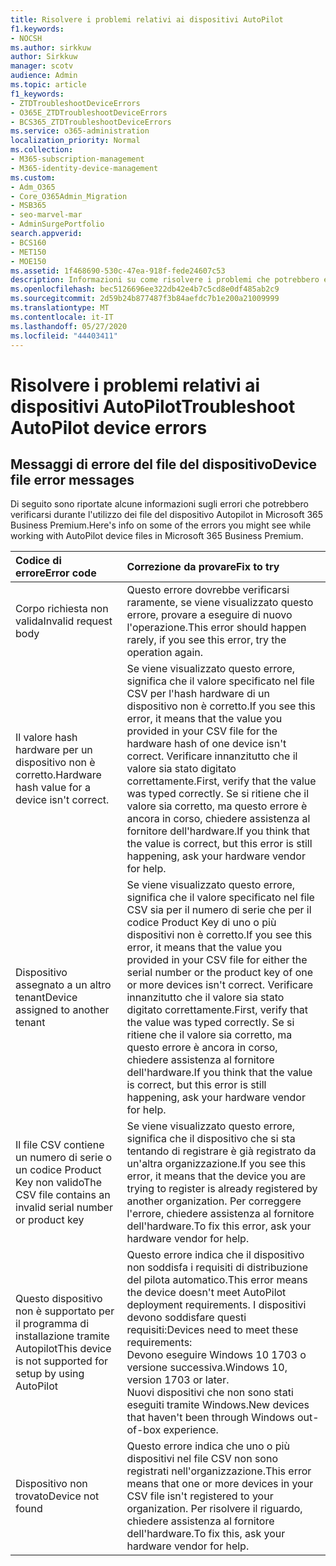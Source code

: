 ```yaml
---
title: Risolvere i problemi relativi ai dispositivi AutoPilot
f1.keywords:
- NOCSH
ms.author: sirkkuw
author: Sirkkuw
manager: scotv
audience: Admin
ms.topic: article
f1_keywords:
- ZTDTroubleshootDeviceErrors
- O365E_ZTDTroubleshootDeviceErrors
- BCS365_ZTDTroubleshootDeviceErrors
ms.service: o365-administration
localization_priority: Normal
ms.collection:
- M365-subscription-management
- M365-identity-device-management
ms.custom:
- Adm_O365
- Core_O365Admin_Migration
- MSB365
- seo-marvel-mar
- AdminSurgePortfolio
search.appverid:
- BCS160
- MET150
- MOE150
ms.assetid: 1f468690-530c-47ea-918f-fede24607c53
description: Informazioni su come risolvere i problemi che potrebbero essere visualizzati durante l'utilizzo dei file del dispositivo Autopilot in Microsoft 365 Business Premium.
ms.openlocfilehash: bec5126696ee322db42e4b7c5cd8e0df485ab2c9
ms.sourcegitcommit: 2d59b24b877487f3b84aefdc7b1e200a21009999
ms.translationtype: MT
ms.contentlocale: it-IT
ms.lasthandoff: 05/27/2020
ms.locfileid: "44403411"
---
```

# <a name="troubleshoot-autopilot-device-errors"></a><span data-ttu-id="388f7-103">Risolvere i problemi relativi ai dispositivi AutoPilot</span><span class="sxs-lookup"><span data-stu-id="388f7-103">Troubleshoot AutoPilot device errors</span></span>

## <a name="device-file-error-messages"></a><span data-ttu-id="388f7-104">Messaggi di errore del file del dispositivo</span><span class="sxs-lookup"><span data-stu-id="388f7-104">Device file error messages</span></span>

<span data-ttu-id="388f7-105">Di seguito sono riportate alcune informazioni sugli errori che potrebbero verificarsi durante l'utilizzo dei file del dispositivo Autopilot in Microsoft 365 Business Premium.</span><span class="sxs-lookup"><span data-stu-id="388f7-105">Here's info on some of the errors you might see while working with AutoPilot device files in Microsoft 365 Business Premium.</span></span> 
  
|<span data-ttu-id="388f7-106">**Codice di errore**</span><span class="sxs-lookup"><span data-stu-id="388f7-106">**Error code**</span></span>|<span data-ttu-id="388f7-107">**Correzione da provare**</span><span class="sxs-lookup"><span data-stu-id="388f7-107">**Fix to try**</span></span>|
|:-----|:-----|
|<span data-ttu-id="388f7-108">Corpo richiesta non valida</span><span class="sxs-lookup"><span data-stu-id="388f7-108">Invalid request body</span></span>  <br/> |<span data-ttu-id="388f7-109">Questo errore dovrebbe verificarsi raramente, se viene visualizzato questo errore, provare a eseguire di nuovo l'operazione.</span><span class="sxs-lookup"><span data-stu-id="388f7-109">This error should happen rarely, if you see this error, try the operation again.</span></span>  <br/> |
|<span data-ttu-id="388f7-110">Il valore hash hardware per un dispositivo non è corretto.</span><span class="sxs-lookup"><span data-stu-id="388f7-110">Hardware hash value for a device isn't correct.</span></span>  <br/> |<span data-ttu-id="388f7-111">Se viene visualizzato questo errore, significa che il valore specificato nel file CSV per l'hash hardware di un dispositivo non è corretto.</span><span class="sxs-lookup"><span data-stu-id="388f7-111">If you see this error, it means that the value you provided in your CSV file for the hardware hash of one device isn't correct.</span></span> <span data-ttu-id="388f7-112">Verificare innanzitutto che il valore sia stato digitato correttamente.</span><span class="sxs-lookup"><span data-stu-id="388f7-112">First, verify that the value was typed correctly.</span></span> <span data-ttu-id="388f7-113">Se si ritiene che il valore sia corretto, ma questo errore è ancora in corso, chiedere assistenza al fornitore dell'hardware.</span><span class="sxs-lookup"><span data-stu-id="388f7-113">If you think that the value is correct, but this error is still happening, ask your hardware vendor for help.</span></span>  <br/> |
|<span data-ttu-id="388f7-114">Dispositivo assegnato a un altro tenant</span><span class="sxs-lookup"><span data-stu-id="388f7-114">Device assigned to another tenant</span></span>  <br/> |<span data-ttu-id="388f7-115">Se viene visualizzato questo errore, significa che il valore specificato nel file CSV sia per il numero di serie che per il codice Product Key di uno o più dispositivi non è corretto.</span><span class="sxs-lookup"><span data-stu-id="388f7-115">If you see this error, it means that the value you provided in your CSV file for either the serial number or the product key of one or more devices isn't correct.</span></span> <span data-ttu-id="388f7-116">Verificare innanzitutto che il valore sia stato digitato correttamente.</span><span class="sxs-lookup"><span data-stu-id="388f7-116">First, verify that the value was typed correctly.</span></span> <span data-ttu-id="388f7-117">Se si ritiene che il valore sia corretto, ma questo errore è ancora in corso, chiedere assistenza al fornitore dell'hardware.</span><span class="sxs-lookup"><span data-stu-id="388f7-117">If you think that the value is correct, but this error is still happening, ask your hardware vendor for help.</span></span>  <br/> |
|<span data-ttu-id="388f7-118">Il file CSV contiene un numero di serie o un codice Product Key non valido</span><span class="sxs-lookup"><span data-stu-id="388f7-118">The CSV file contains an invalid serial number or product key</span></span>  <br/> |<span data-ttu-id="388f7-119">Se viene visualizzato questo errore, significa che il dispositivo che si sta tentando di registrare è già registrato da un'altra organizzazione.</span><span class="sxs-lookup"><span data-stu-id="388f7-119">If you see this error, it means that the device you are trying to register is already registered by another organization.</span></span> <span data-ttu-id="388f7-120">Per correggere l'errore, chiedere assistenza al fornitore dell'hardware.</span><span class="sxs-lookup"><span data-stu-id="388f7-120">To fix this error, ask your hardware vendor for help.</span></span>  <br/> |
|<span data-ttu-id="388f7-121">Questo dispositivo non è supportato per il programma di installazione tramite Autopilot</span><span class="sxs-lookup"><span data-stu-id="388f7-121">This device is not supported for setup by using AutoPilot</span></span>  <br/> | <span data-ttu-id="388f7-122">Questo errore indica che il dispositivo non soddisfa i requisiti di distribuzione del pilota automatico.</span><span class="sxs-lookup"><span data-stu-id="388f7-122">This error means the device doesn't meet AutoPilot deployment requirements.</span></span> <span data-ttu-id="388f7-123">I dispositivi devono soddisfare questi requisiti:</span><span class="sxs-lookup"><span data-stu-id="388f7-123">Devices need to meet these requirements:</span></span>  <br/>  <span data-ttu-id="388f7-124">Devono eseguire Windows 10 1703 o versione successiva.</span><span class="sxs-lookup"><span data-stu-id="388f7-124">Windows 10, version 1703 or later.</span></span>  <br/>  <span data-ttu-id="388f7-125">Nuovi dispositivi che non sono stati eseguiti tramite Windows.</span><span class="sxs-lookup"><span data-stu-id="388f7-125">New devices that haven't been through Windows out-of-box experience.</span></span>  <br/> |
|<span data-ttu-id="388f7-126">Dispositivo non trovato</span><span class="sxs-lookup"><span data-stu-id="388f7-126">Device not found</span></span>  <br/> |<span data-ttu-id="388f7-127">Questo errore indica che uno o più dispositivi nel file CSV non sono registrati nell'organizzazione.</span><span class="sxs-lookup"><span data-stu-id="388f7-127">This error means that one or more devices in your CSV file isn't registered to your organization.</span></span> <span data-ttu-id="388f7-128">Per risolvere il riguardo, chiedere assistenza al fornitore dell'hardware.</span><span class="sxs-lookup"><span data-stu-id="388f7-128">To fix this, ask your hardware vendor for help.</span></span>  <br/> |
